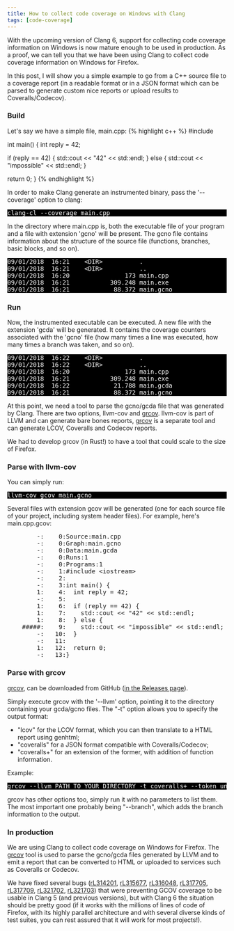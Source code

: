 ```yaml
---
title: How to collect code coverage on Windows with Clang
tags: [code-coverage]
---
```


With the upcoming version of Clang 6, support for collecting code coverage information on Windows is now  mature enough to be used in production. As a proof, we can tell you that we have been using Clang to collect code coverage information on Windows for Firefox.

In this post, I will show you a simple example to go from a C++ source file to a coverage report (in a readable format or in a JSON format which can be parsed to generate custom nice reports or upload results to Coveralls/Codecov).

### Build
Let's say we have a simple file, main.cpp:
{% highlight c++ %}
#include <iostream>

int main() {
  int reply = 42;

  if (reply == 42) {
    std::cout << "42" << std::endl;
  } else {
    std::cout << "impossible" << std::endl;
  }

  return 0;
}
{% endhighlight %}

In order to make Clang generate an instrumented binary, pass the '-\-coverage' option to clang:
<pre style="background-color:black;color:white;">
clang-cl --coverage main.cpp
</pre>

In the directory where main.cpp is, both the executable file of your program and a file with extension 'gcno' will be present. The gcno file contains information about the structure of the source file (functions, branches, basic blocks, and so on).

<pre style="background-color:black;color:white;">
09/01/2018  16:21    &lt;DIR&gt;          .
09/01/2018  16:21    &lt;DIR&gt;          ..
09/01/2018  16:20               173 main.cpp
09/01/2018  16:21           309.248 main.exe
09/01/2018  16:21            88.372 main.gcno
</pre>

### Run
Now, the instrumented executable can be executed. A new file with the extension 'gcda' will be generated. It contains the coverage counters associated with the 'gcno' file (how many times a line was executed, how many times a branch was taken, and so on).

<pre style="background-color:black;color:white;">
09/01/2018  16:22    &lt;DIR&gt;          .
09/01/2018  16:22    &lt;DIR&gt;          ..
09/01/2018  16:20               173 main.cpp
09/01/2018  16:21           309.248 main.exe
09/01/2018  16:22            21.788 main.gcda
09/01/2018  16:21            88.372 main.gcno
</pre>

At this point, we need a tool to parse the gcno/gcda file that was generated by Clang. There are two options, llvm-cov and [grcov](https://github.com/marco-c/grcov). llvm-cov is part of LLVM and can generate bare bones reports, [grcov](https://github.com/marco-c/grcov) is a separate tool and can generate LCOV, Coveralls and Codecov reports.

We had to develop grcov (in Rust!) to have a tool that could scale to the size of Firefox.

### Parse with llvm-cov
You can simply run:
<pre style="background-color:black;color:white;">
llvm-cov gcov main.gcno
</pre>

Several files with extension gcov will be generated (one for each source file of your project, including system header files).
For example, here's main.cpp.gcov:
<pre>
        -:    0:Source:main.cpp
        -:    0:Graph:main.gcno
        -:    0:Data:main.gcda
        -:    0:Runs:1
        -:    0:Programs:1
        -:    1:#include &lt;iostream&gt;
        -:    2:
        -:    3:int main() {
        1:    4:  int reply = 42;
        -:    5:
        1:    6:  if (reply == 42) {
        1:    7:    std::cout << "42" << std::endl;
        1:    8:  } else {
    #####:    9:    std::cout << "impossible" << std::endl;
        -:   10:  }
        -:   11:
        1:   12:  return 0;
        -:   13:}
</pre>

### Parse with grcov
[grcov](https://github.com/marco-c/grcov), can be downloaded from GitHub ([in the Releases page](https://github.com/marco-c/grcov/releases)).

Simply execute grcov with the '-\-llvm' option, pointing it to the directory containing your gcda/gcno files. The "-t" option allows you to specify the output format:
- "lcov" for the LCOV format, which you can then translate to a HTML report using genhtml;
- "coveralls" for a JSON format compatible with Coveralls/Codecov;
- "coveralls+" for an extension of the former, with addition of function information.

Example:
<pre style="background-color:black;color:white;">
grcov --llvm PATH_TO_YOUR_DIRECTORY -t coveralls+ --token unused --commit-sha unused > report.json
</pre>

grcov has other options too, simply run it with no parameters to list them. The most important one probably being "-\-branch", which adds the branch information to the output.

### In production
We are using Clang to collect code coverage on Windows for Firefox. The [grcov](https://github.com/marco-c/grcov) tool is used to parse the gcno/gcda files generated by LLVM and to emit a report that can be converted to HTML or uploaded to services such as Coveralls or Codecov.

We have fixed several bugs ([rL314201](https://reviews.llvm.org/rL314201), [rL315677](https://reviews.llvm.org/rL315677), [rL316048](https://reviews.llvm.org/rL316048), [rL317705](https://reviews.llvm.org/rL317705), [rL317709](https://reviews.llvm.org/rL317709), [rL321702](https://reviews.llvm.org/rL321702), [rL321703](https://reviews.llvm.org/rL321703)) that were preventing GCOV coverage to be usable in Clang 5 (and previous versions), but with Clang 6 the situation should be pretty good (if it works with the millions of lines of code of Firefox, with its highly parallel architecture and with several diverse kinds of test suites, you can rest assured that it will work for most projects!).
